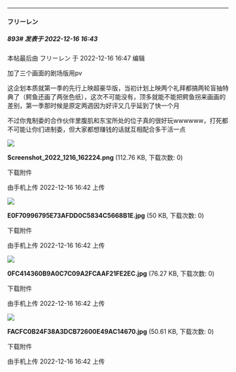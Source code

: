 

*****

####  フリーレン  
##### 893#       发表于 2022-12-16 16:43

 本帖最后由 フリーレン 于 2022-12-16 16:47 编辑 

加了三个画面的剧场版用pv

这企划本质就第一季的先行上映超豪华版，当初计划上映两个礼拜都搞两轮盲抽特典了（鳄鱼还画了两张色纸），这次不可能没有，顶多就能不能把鳄鱼拐来画画的差别，第一季那时候是原定两週因为好评又几乎延到了快一个月

不过你鬼制委的合作伙伴里腹肌和东宝所处的位子真的很好玩wwwwww，打死都不可能让你们进制委，但大家都想赚钱的话就互相配合多干活一点

<img src="https://img.saraba1st.com/forum/202212/16/164256jpk183eh6p1dr8da.png" referrerpolicy="no-referrer">

<strong>Screenshot_2022_1216_162224.png</strong> (112.76 KB, 下载次数: 0)

下载附件

由手机上传
2022-12-16 16:42 上传

<img src="https://img.saraba1st.com/forum/202212/16/164256cnewhdwsmvv0ghgp.jpg" referrerpolicy="no-referrer">

<strong>E0F70996795E73AFDD0C5834C5668B1E.jpg</strong> (50 KB, 下载次数: 0)

下载附件

由手机上传
2022-12-16 16:42 上传

<img src="https://img.saraba1st.com/forum/202212/16/164256am41mlv44qsbbbbp.jpg" referrerpolicy="no-referrer">

<strong>0FC414360B9A0C7C09A2FCAAF21FE2EC.jpg</strong> (76.27 KB, 下载次数: 0)

下载附件

由手机上传
2022-12-16 16:42 上传

<img src="https://img.saraba1st.com/forum/202212/16/164256sbtjuduffu5zdig6.jpg" referrerpolicy="no-referrer">

<strong>FACFC0B24F38A3DCB72600E49AC14670.jpg</strong> (50.61 KB, 下载次数: 0)

下载附件

由手机上传
2022-12-16 16:42 上传

